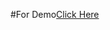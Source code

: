 #For Demo[Click Here](https://drive.google.com/file/d/10asoynO3RpXbyvUrN7BOyMa0soEIHa7T/view?usp=sharing)
